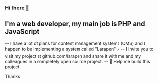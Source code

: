 ### Hi there 👋

## I'm a web developer, my main job is PHP and JavaScript

-- I have a lot of plans for content management systems (CMS) and I happen to be implementing a system called "Larapen" ⚡
-- I invite you to visit my project at github.com/larapen and share it with me and my colleagues in a completely open source project.
-- 🤔 Help me build this project

Thanks
